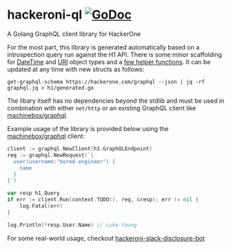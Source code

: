 # hackeroni-ql [![GoDoc][doc-img]][doc] 
A Golang GraphQL client library for HackerOne

For the most part, this library is generated automatically based on a introspection query run against the H1 API. There is some minor scaffolding for [DateTime](h1/datetime.go) and [URI](h1/uri.go) object types and a [few helper functions](h1/h1.go). It can be updated at any time with new structs as follows:
```shell
get-graphql-schema https://hackerone.com/graphql --json | jq -rf graphql.jq > h1/generated.go
```
The libary itself has no dependencies beyond the stdlib and must be used in combination with either `net/http` or an existing GraphQL client like [machinebox/graphql](https://github.com/machinebox/graphql).

Example usage of the library is provided below using the [machinebox/graphql](https://github.com/machinebox/graphql) client:
```go
client := graphql.NewClient(h1.GraphQLEndpoint)
req := graphql.NewRequest(`{
  user(username:"bored-engineer") {
    name
  }
}`)

var resp h1.Query
if err := client.Run(context.TODO(), req, &resp); err != nil {
	log.Fatal(err)
}

log.Println(*resp.User.Name) // Luke Young
```
For some real-world usage, checkout [hackeroni-slack-disclosure-bot](https://github.com/bored-engineer/hackeroni-slack-disclosure-bot/)

[doc-img]: https://godoc.org/github.com/bored-engineer/hackeroni-ql/h1?status.svg
[doc]: https://godoc.org/github.com/bored-engineer/hackeroni-ql/h1

